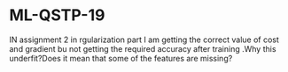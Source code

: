 # ML-QSTP-19
IN assignment 2 in rgularization part I am getting the correct value of cost and gradient bu not getting the required accuracy after training .Why this underfit?Does it mean that some of the features are missing?
